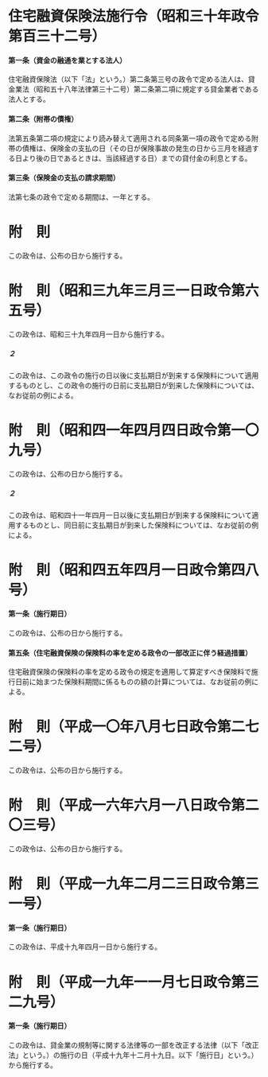 # 住宅融資保険法施行令（昭和三十年政令第百三十二号）
#### 第一条（資金の融通を業とする法人）
住宅融資保険法（以下「法」という。）第二条第三号の政令で定める法人は、貸金業法（昭和五十八年法律第三十二号）第二条第二項に規定する貸金業者である法人とする。
#### 第二条（附帯の債権）
法第五条第二項の規定により読み替えて適用される同条第一項の政令で定める附帯の債権は、保険金の支払の日（その日が保険事故の発生の日から三月を経過する日より後の日であるときは、当該経過する日）までの貸付金の利息とする。
#### 第三条（保険金の支払の請求期間）
法第七条の政令で定める期間は、一年とする。
# 附　則
この政令は、公布の日から施行する。
# 附　則（昭和三九年三月三一日政令第六五号）
この政令は、昭和三十九年四月一日から施行する。
##### ２
この政令は、この政令の施行の日以後に支払期日が到来する保険料について適用するものとし、この政令の施行の日前に支払期日が到来した保険料については、なお従前の例による。
# 附　則（昭和四一年四月四日政令第一〇九号）
この政令は、公布の日から施行する。
##### ２
この政令は、昭和四十一年四月一日以後に支払期日が到来する保険料について適用するものとし、同日前に支払期日が到来した保険料については、なお従前の例による。
# 附　則（昭和四五年四月一日政令第四八号）
#### 第一条（施行期日）
この政令は、公布の日から施行する。
#### 第五条（住宅融資保険の保険料の率を定める政令の一部改正に伴う経過措置）
住宅融資保険の保険料の率を定める政令の規定を適用して算定すべき保険料で施行日前に始まつた保険料期間に係るものの額の計算については、なお従前の例による。
# 附　則（平成一〇年八月七日政令第二七二号）
この政令は、公布の日から施行する。
# 附　則（平成一六年六月一八日政令第二〇三号）
この政令は、公布の日から施行する。
# 附　則（平成一九年二月二三日政令第三一号）
#### 第一条（施行期日）
この政令は、平成十九年四月一日から施行する。
# 附　則（平成一九年一一月七日政令第三二九号）
#### 第一条（施行期日）
この政令は、貸金業の規制等に関する法律等の一部を改正する法律（以下「改正法」という。）の施行の日（平成十九年十二月十九日。以下「施行日」という。）から施行する。
